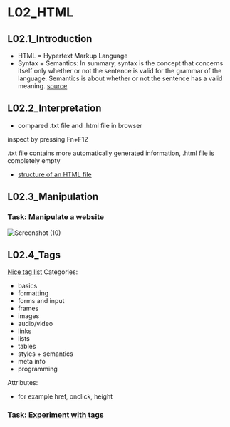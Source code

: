 # L02_HTML

## L02.1_Introduction
- HTML = Hypertext Markup Language
- Syntax + Semantics: In summary, syntax is the concept that concerns itself only whether or not the sentence is valid for the grammar of the language. Semantics is about whether or not the sentence has a valid meaning. [source](https://stackoverflow.com/questions/17930267/what-is-the-difference-between-syntax-and-semantics-in-programming-languages)

## L02.2_Interpretation
- compared .txt file and .html file in browser

inspect by pressing Fn+F12

.txt file contains more automatically generated information, .html file is completely empty
- [structure of an HTML file](https://github.com/jwernerr/Code1/blob/main/htmlstruct.html)

## L02.3_Manipulation
### Task: Manipulate a website
![Screenshot (10)](https://github.com/jwernerr/Code1/assets/173051010/b70c7d47-cbb6-4afb-a4ff-be360482484f)

## L02.4_Tags
[Nice tag list](https://www.w3schools.com/TAGs/)
Categories:
- basics
- formatting
- forms and input
- frames
- images
- audio/video
- links
- lists
- tables
- styles + semantics
- meta info
- programming

Attributes:
- for example href, onclick, height

### Task: [Experiment with tags](https://github.com/jwernerr/Code1/blob/main/htmltags.html)

